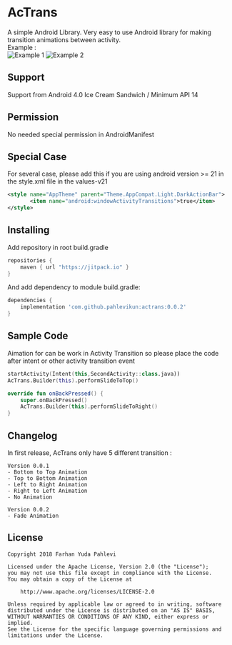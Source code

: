 # AcTrans
A simple Android Library. Very easy to use Android library for making transition animations between activity. 
<br>Example :
<br>![Example 1](https://raw.githubusercontent.com/pahlevikun/AcTrans/master/example02.gif "Example 1") ![Example 2](https://raw.githubusercontent.com/pahlevikun/AcTrans/master/example01.gif "Example 2")

## Support 
Support from Android 4.0 Ice Cream Sandwich / Minimum API 14

## Permission 
No needed special permission in AndroidManifest

## Special Case 
For several case, please add this if you are using android version >= 21 in the style.xml file in the values-v21
```xml
<style name="AppTheme" parent="Theme.AppCompat.Light.DarkActionBar">
       <item name="android:windowActivityTransitions">true</item>
</style>
```
## Installing 
Add repository in root build.gradle
```gradle
repositories {
    maven { url "https://jitpack.io" }
}
```
And add dependency to module build.gradle:
```gradle
dependencies {
    implementation 'com.github.pahlevikun:actrans:0.0.2'
}
```

## Sample Code 
Aimation for can be work in Activity Transition so please place the code after intent or other activity transition event
```kotlin
startActivity(Intent(this,SecondActivity::class.java))
AcTrans.Builder(this).performSlideToTop()
```
```kotlin
override fun onBackPressed() {
    super.onBackPressed()
    AcTrans.Builder(this).performSlideToRight()
}
```

## Changelog
In first release, AcTrans only have 5 different transition :
```
Version 0.0.1
- Bottom to Top Animation
- Top to Bottom Animation
- Left to Right Animation
- Right to Left Animation
- No Animation

Version 0.0.2
- Fade Animation
```

## License
```
Copyright 2018 Farhan Yuda Pahlevi

Licensed under the Apache License, Version 2.0 (the "License");
you may not use this file except in compliance with the License.
You may obtain a copy of the License at

    http://www.apache.org/licenses/LICENSE-2.0

Unless required by applicable law or agreed to in writing, software
distributed under the License is distributed on an "AS IS" BASIS,
WITHOUT WARRANTIES OR CONDITIONS OF ANY KIND, either express or implied.
See the License for the specific language governing permissions and
limitations under the License.
```
